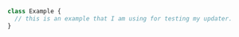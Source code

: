 ```TypeScript
class Example {
  // this is an example that I am using for testing my updater.
}
```
